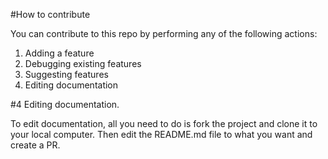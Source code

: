 #How to contribute

You can contribute to this repo by performing any of the following actions: 

1. Adding a feature
2. Debugging existing features
3. Suggesting features 
4. Editing documentation

#4 Editing documentation. 

To edit documentation, all you need to do is fork the project and clone it to your local computer. Then edit the README.md file to what you want and create a PR.

